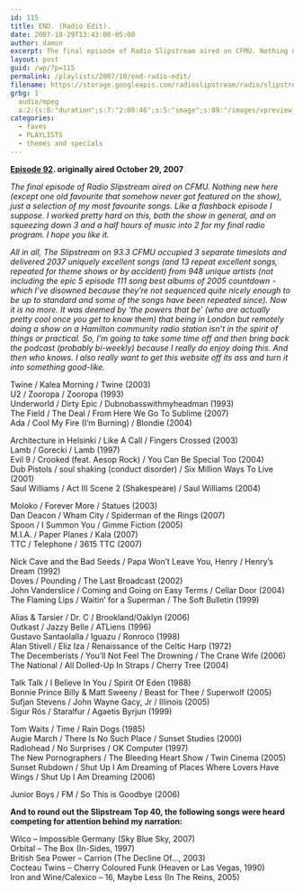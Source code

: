 ```yaml
---
id: 115
title: END. (Radio Edit).
date: 2007-10-29T13:43:00-05:00
author: damon
excerpt: The final episode of Radio Slipstream aired on CFMU. Nothing new here (except one old favourite that somehow never got featured on the show), just a selection of my most favourite songs. Like a flashback episode I suppose. I worked pretty hard on this, both the show in general, and on squeezing down 3 and a half hours of music into 2 for my final radio program. I hope you like it.
layout: post
guid: /wp/?p=115
permalink: /playlists/2007/10/end-radio-edit/
filename: https://storage.googleapis.com/radioslipstream/radio/slipstream-92.mp3
grbg: 1
  audio/mpeg
  a:2:{s:8:"duration";s:7:"2:00:46";s:5:"image";s:89:"/images/vpreview_center.png";}
categories:
  - faves
  - PLAYLISTS
  - themes and specials
---
```


**[Episode 92](https://storage.googleapis.com/radioslipstream/radio/slipstream-92.mp3). originally aired October 29, 2007**

_The final episode of Radio Slipstream aired on CFMU. Nothing new here (except one old favourite that somehow never got featured on the show), just a selection of my most favourite songs. Like a flashback episode I suppose. I worked pretty hard on this, both the show in general, and on squeezing down 3 and a half hours of music into 2 for my final radio program. I hope you like it._

_All in all, The Slipstream on 93.3 CFMU occupied 3 separate timeslots and delivered 2037 uniquely excellent songs (and 13 repeat excellent songs, repeated for theme shows or by accident) from 948 unique artists (not including the epic 5 episode 111 song best albums of 2005 countdown -which I’ve disowned because they’re not sequenced quite nicely enough to be up to standard and some of the songs have been repeated since). Now it is no more. It was deemed by ‘the powers that be’ (who are actually pretty cool once you get to know them) that being in London but remotely doing a show on a Hamilton community radio station isn’t in the spirit of things or practical. So, I’m going to take some time off and then bring back the podcast (probably bi-weekly) because I really do enjoy doing this. And then who knows. I also really want to get this website off its ass and turn it into something good-like._

Twine / Kalea Morning / Twine (2003)  
U2 / Zooropa / Zooropa (1993)  
Underworld / Dirty Epic / Dubnobasswithmyheadman (1993)  
The Field / The Deal / From Here We Go To Sublime (2007)  
Ada / Cool My Fire (I’m Burning) / Blondie (2004)

Architecture in Helsinki / Like A Call / Fingers Crossed (2003)  
Lamb / Gorecki / Lamb (1997)  
Evil 9 / Crooked (feat. Aesop Rock) / You Can Be Special Too (2004)  
Dub Pistols / soul shaking (conduct disorder) / Six Million Ways To Live (2001)  
Saul Williams / Act III Scene 2 (Shakespeare) / Saul Williams (2004)

Moloko / Forever More / Statues (2003)  
Dan Deacon / Wham City / Spiderman of the Rings (2007)  
Spoon / I Summon You / Gimme Fiction (2005)  
M.I.A. / Paper Planes / Kala (2007)  
TTC / Telephone / 3615 TTC (2007)

Nick Cave and the Bad Seeds / Papa Won’t Leave You, Henry / Henry’s Dream (1992)  
Doves / Pounding / The Last Broadcast (2002)  
John Vanderslice / Coming and Going on Easy Terms / Cellar Door (2004)  
The Flaming Lips / Waitin’ for a Superman / The Soft Bulletin (1999)

Alias & Tarsier / Dr. C / Brookland/Oaklyn (2006)  
Outkast / Jazzy Belle / ATLiens (1996)  
Gustavo Santaolalla / Iguazu / Ronroco (1998)  
Alan Stivell / Eliz Iza / Renaissance of the Celtic Harp (1972)  
The Decemberists / You’ll Not Feel The Drowning / The Crane Wife (2006)  
The National / All Dolled-Up In Straps / Cherry Tree (2004)

Talk Talk / I Believe In You / Spirit Of Eden (1988)  
Bonnie Prince Billy & Matt Sweeny / Beast for Thee / Superwolf (2005)  
Sufjan Stevens / John Wayne Gacy, Jr / Illinois (2005)  
Sigur Rós / Staralfur / Agaetis Byrjun (1999)

Tom Waits / Time / Rain Dogs (1985)  
Augie March / There Is No Such Place / Sunset Studies (2000)  
Radiohead / No Surprises / OK Computer (1997)  
The New Pornographers / The Bleeding Heart Show / Twin Cinema (2005)  
Sunset Rubdown / Shut Up I Am Dreaming of Places Where Lovers Have Wings / Shut Up I Am Dreaming (2006)

Junior Boys / FM / So This is Goodbye (2006)

**And to round out the Slipstream Top 40, the following songs were heard competing for attention behind my narration:**

Wilco – Impossible Germany (Sky Blue Sky, 2007)  
Orbital – The Box (In-Sides, 1997)  
British Sea Power – Carrion (The Decline Of…, 2003)  
Cocteau Twins – Cherry Coloured Funk (Heaven or Las Vegas, 1990)  
Iron and Wine/Calexico – 16, Maybe Less (In The Reins, 2005)
